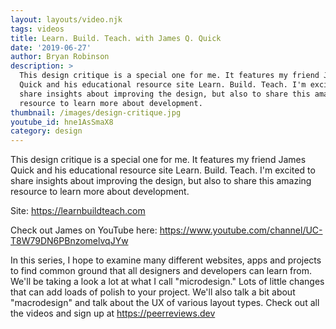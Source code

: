 ```yaml
---
layout: layouts/video.njk
tags: videos
title: Learn. Build. Teach. with James Q. Quick
date: '2019-06-27'
author: Bryan Robinson
description: >
  This design critique is a special one for me. It features my friend James
  Quick and his educational resource site Learn. Build. Teach. I'm excited to
  share insights about improving the design, but also to share this amazing
  resource to learn more about development.
thumbnail: /images/design-critique.jpg
youtube_id: hne1AsSmaX8
category: design
---
```

This design critique is a special one for me. It features my friend James Quick and his educational resource site Learn. Build. Teach. I'm excited to share insights about improving the design, but also to share this amazing resource to learn more about development.

Site: https://learnbuildteach.com

Check out James on YouTube here: https://www.youtube.com/channel/UC-T8W79DN6PBnzomelvqJYw

In this series, I hope to examine many different websites, apps and projects to find common ground that all designers and developers can learn from. We'll be taking a look a lot at what I call "microdesign." Lots of little changes that can add loads of polish to your project. We'll also talk a bit about "macrodesign" and talk about the UX of various layout types. Check out all the videos and sign up at https://peerreviews.dev
